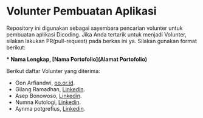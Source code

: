 # Volunter Pembuatan Aplikasi

Repository ini digunakan sebagai sayembara pencarian volunter untuk pembuatan aplikasi Dicoding. Jika Anda tertarik untuk menjadi Volunter, silakan lakukan PR(pull-request) pada berkas ini ya. Silakan gunakan format berikut:


**\* Nama Lengkap, [Nama Portofolio](Alamat Portofolio)**


Berikut daftar Volunter yang diterima:

* Oon Arfiandwi, [oo.or.id](https://oo.or.id).
* Gilang Ramadhan, [Linkedin](https://www.linkedin.com/in/gilang-adhan/).
* Asep Bonowoso, [Linkedin](https://www.linkedin.com/in/asep-adhan/).
* Numna Kutologi, [Linkedin](https://www.linkedin.com/in/nuna-adhan/).
* Aynma potgrefius, [Linkedin](https://www.linkedin.com/in/Aynama-adhan/).
